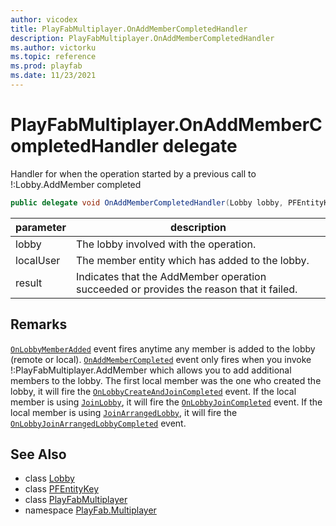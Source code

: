 ```yaml
---
author: vicodex
title: PlayFabMultiplayer.OnAddMemberCompletedHandler
description: PlayFabMultiplayer.OnAddMemberCompletedHandler
ms.author: victorku
ms.topic: reference
ms.prod: playfab
ms.date: 11/23/2021
---
```


# PlayFabMultiplayer.OnAddMemberCompletedHandler delegate

Handler for when the operation started by a previous call to !:Lobby.AddMember completed

```csharp
public delegate void OnAddMemberCompletedHandler(Lobby lobby, PFEntityKey localUser, int result);
```

| parameter | description |
| --- | --- |
| lobby | The lobby involved with the operation. |
| localUser | The member entity which has added to the lobby. |
| result | Indicates that the AddMember operation succeeded or provides the reason that it failed. |

## Remarks

[`OnLobbyMemberAdded`](./PlayFabMultiplayer/OnLobbyMemberAdded.md) event fires anytime any member is added to the lobby (remote or local). [`OnAddMemberCompleted`](./PlayFabMultiplayer/OnAddMemberCompleted.md) event only fires when you invoke !:PlayFabMultiplayer.AddMember which allows you to add additional members to the lobby. The first local member was the one who created the lobby, it will fire the [`OnLobbyCreateAndJoinCompleted`](./PlayFabMultiplayer/OnLobbyCreateAndJoinCompleted.md) event. If the local member is using [`JoinLobby`](./PlayFabMultiplayer/JoinLobby.md), it will fire the [`OnLobbyJoinCompleted`](./PlayFabMultiplayer/OnLobbyJoinCompleted.md) event. If the local member is using [`JoinArrangedLobby`](./PlayFabMultiplayer/JoinArrangedLobby.md), it will fire the [`OnLobbyJoinArrangedLobbyCompleted`](./PlayFabMultiplayer/OnLobbyJoinArrangedLobbyCompleted.md) event.

## See Also

* class [Lobby](./Lobby.md)
* class [PFEntityKey](./PFEntityKey.md)
* class [PlayFabMultiplayer](./PlayFabMultiplayer.md)
* namespace [PlayFab.Multiplayer](../PlayFabMultiplayerSDK.md)

